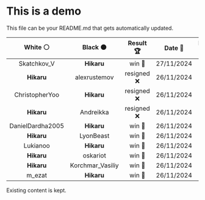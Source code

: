 # This is a demo

This file can be your README.md that gets automatically updated.

<!--START_SECTION:chessStats-->
<!-- Automatically generated with https://github.com/Balastrong/chess-stats-action -->

| White ⚪ | Black ⚫ | Result 🏆 | Date 📅 | Position 🗺️ |
|:---:|:---:|:---:|:---:|:---:|
| Skatchkov_V | **Hikaru** | win 🥇 | 27/11/2024 | <a href="http://www.ee.unb.ca/cgi-bin/tervo/fen.pl?select=rq4k1/1p3p1p/6p1/p2Pr3/Pn1B2Q1/2N5/1P4P1/5R1K b - -">Link</a> |
| **Hikaru** | alexrustemov | resigned ❌ | 26/11/2024 | <a href="http://www.ee.unb.ca/cgi-bin/tervo/fen.pl?select=8/1p1P1p2/7p/4P2P/1n3k2/8/1pK5/8 w - -">Link</a> |
| ChristopherYoo | **Hikaru** | resigned ❌ | 26/11/2024 | <a href="http://www.ee.unb.ca/cgi-bin/tervo/fen.pl?select=2k5/q7/8/5Q2/2P5/8/2KB4/8 b - -">Link</a> |
| **Hikaru** | Andreikka | resigned ❌ | 26/11/2024 | <a href="http://www.ee.unb.ca/cgi-bin/tervo/fen.pl?select=8/5pk1/6p1/8/1p2p3/1r2P1P1/p2K1P2/Rb6 w - -">Link</a> |
| DanielDardha2005 | **Hikaru** | win 🥇 | 26/11/2024 | <a href="http://www.ee.unb.ca/cgi-bin/tervo/fen.pl?select=8/8/6pk/4b3/1Q3q2/8/8/5K2 w - -">Link</a> |
| **Hikaru** | LyonBeast | win 🥇 | 26/11/2024 | <a href="http://www.ee.unb.ca/cgi-bin/tervo/fen.pl?select=8/5pk1/P1p2np1/2PpQp2/3P1PP1/5P2/4BK2/q7 b - -">Link</a> |
| Lukianoo | **Hikaru** | win 🥇 | 26/11/2024 | <a href="http://www.ee.unb.ca/cgi-bin/tervo/fen.pl?select=6k1/5p1p/4p1p1/p1NpP3/p4PPP/4K3/1rn1B3/R7 w - -">Link</a> |
| **Hikaru** | oskariot | win 🥇 | 26/11/2024 | <a href="http://www.ee.unb.ca/cgi-bin/tervo/fen.pl?select=3r1k1r/4np2/B2bbpp1/P1N5/1PpP4/2N1P1Pp/5P1P/R4RK1 b - -">Link</a> |
| **Hikaru** | Korchmar_Vasiliy | win 🥇 | 26/11/2024 | <a href="http://www.ee.unb.ca/cgi-bin/tervo/fen.pl?select=2R2nk1/5pp1/6p1/3B2N1/1p1n1PP1/1P5P/r7/6K1 b - -">Link</a> |
| m_ezat | **Hikaru** | win 🥇 | 26/11/2024 | <a href="http://www.ee.unb.ca/cgi-bin/tervo/fen.pl?select=2r3k1/2q2pbp/p4np1/1p1pp3/8/1N4P1/PPrRQP1P/3R2K1 w - -">Link</a> |

<!--END_SECTION:chessStats-->

Existing content is kept.
